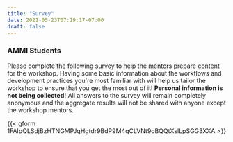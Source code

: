 ```yaml
---
title: "Survey"
date: 2021-05-23T07:19:17-07:00
draft: false
---
```


### AMMI Students

Please complete the following survey to help the mentors prepare content for
the workshop.
Having some basic information about the workflows and development practices
you're most familiar with will help us tailor the workshop to ensure that you
get the most out of it!
**Personal information is not being collected!**
All answers to the survey will remain completely anonymous and the aggregate
results will not be shared with anyone except the workshop mentors.

{{< gform 1FAIpQLSdjBzHTNGMPJqHgtdr9BdP9M4qCLVNt9oBQQtXslLpSGG3XXA >}}

